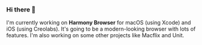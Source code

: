 ### Hi there 👋

I'm currently working on **Harmony Browser** for macOS (using Xcode) and iOS (using Creolabs). It's going to be a modern-looking browser with lots of features. I'm also working on some other projects like Macflix and Unit.
